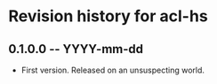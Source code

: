 # Revision history for acl-hs

## 0.1.0.0 -- YYYY-mm-dd

* First version. Released on an unsuspecting world.
